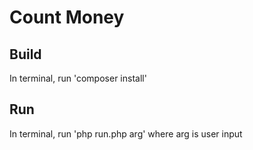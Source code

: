 # Count Money

## Build
In terminal, run 'composer install'

## Run
In terminal, run 'php run.php arg' where arg is user input
